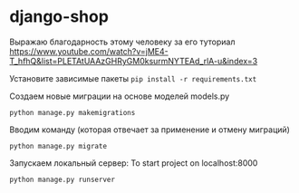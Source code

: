 # django-shop
Выражаю благодарность этому человеку за его туториал https://www.youtube.com/watch?v=jME4-T_hfhQ&list=PLETAtUAAzGHRyGM0ksurmNYTEAd_rlA-u&index=3

Установите зависимые пакеты
```pip install -r requirements.txt```

Создаем новые миграции на основе моделей models.py 
```
python manage.py makemigrations
```
Вводим команду (которая отвечает за применение и отмену миграций)
```
python manage.py migrate
```
Запускаем локальный сервер: To start project on localhost:8000
```
python manage.py runserver
```
